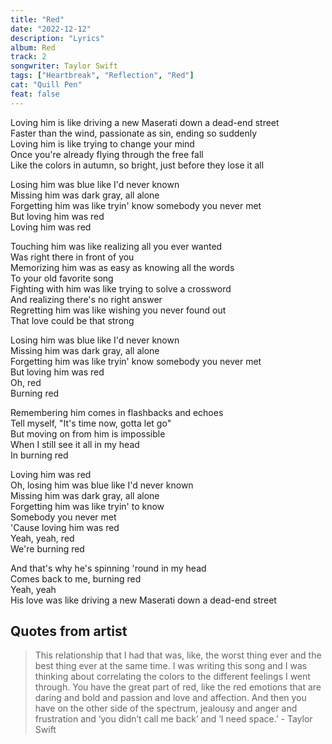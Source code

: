 ```yaml
---
title: "Red"
date: "2022-12-12"
description: "Lyrics"
album: Red
track: 2
songwriter: Taylor Swift
tags: ["Heartbreak", "Reflection", "Red"]
cat: "Quill Pen"
feat: false
---
```


<p className="verse-one">
Loving him is like driving a new Maserati down a dead-end street <br />
Faster than the wind, passionate as sin, ending so suddenly <br />
Loving him is like trying to change your mind <br />
Once you're already flying through the free fall <br />
Like the colors in autumn, so bright, just before they lose it all <br />
</p>
<p className="chorus">
Losing him was blue like I'd never known <br />
Missing him was dark gray, all alone <br />
Forgetting him was like tryin' know somebody you never met <br />
But loving him was red <br />
Loving him was red <br />
</p>
<p className='verse-two'>
Touching him was like realizing all you ever wanted <br />
Was right there in front of you <br />
Memorizing him was as easy as knowing all the words <br />
To your old favorite song <br />
Fighting with him was like trying to solve a crossword <br />
And realizing there's no right answer <br />
Regretting him was like wishing you never found out <br />
That love could be that strong <br />
</p>
<p className="chorus">
Losing him was blue like I'd never known <br />
Missing him was dark gray, all alone <br />
Forgetting him was like tryin' know somebody you never met <br />
But loving him was red <br />
Oh, red <br />
Burning red <br />
</p>
<p className="bridge">
Remembering him comes in flashbacks and echoes <br />
Tell myself, "It's time now, gotta let go" <br />
But moving on from him is impossible <br />
When I still see it all in my head <br />
In burning red <br />
</p>
<p className="chorus">
Loving him was red <br />
Oh, losing him was blue like I'd never known <br />
Missing him was dark gray, all alone <br />
Forgetting him was like tryin' to know <br />
Somebody you never met <br />
'Cause loving him was red <br />
Yeah, yeah, red <br />
We're burning red <br />
</p>
<p className='outro'>
And that's why he's spinning 'round in my head <br />
Comes back to me, burning red <br />
Yeah, yeah <br />
His love was like driving a new Maserati down a dead-end street <br />
</p>

## Quotes from artist

<blockquote>
This relationship that I had that was, like, the worst thing ever and the best thing ever at the same time. I was writing this song and I was thinking about correlating the colors to the different feelings I went through. You have the great part of red, like the red emotions that are daring and bold and passion and love and affection. And then you have on the other side of the spectrum, jealousy and anger and frustration and ‘you didn’t call me back’ and ‘I need space.’ - Taylor Swift
</blockquote>
